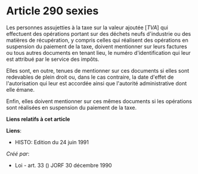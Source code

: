 # Article 290 sexies

Les personnes assujetties à la taxe sur la valeur ajoutée [*TVA*] qui effectuent des opérations portant sur des déchets neufs
d'industrie ou des matières de récupération, y compris celles qui réalisent des opérations en suspension du paiement de la
taxe, doivent mentionner sur leurs factures ou tous autres documents en tenant lieu, le numéro d'identification qui leur est
attribué par le service des impôts.

Elles sont, en outre, tenues de mentionner sur ces documents si elles sont redevables de plein droit ou, dans le cas
contraire, la date d'effet de l'autorisation qui leur est accordée ainsi que l'autorité administrative dont elle émane.

Enfin, elles doivent mentionner sur ces mêmes documents si les opérations sont réalisées en suspension du paiement de la
taxe.

**Liens relatifs à cet article**

**Liens**:

  - HISTO: Edition du 24 juin 1991

_Créé par_:

  - Loi - art. 33 () JORF 30 décembre 1990

